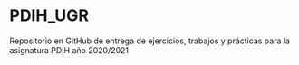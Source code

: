 # PDIH_UGR
Repositorio en GitHub de entrega de ejercicios, trabajos y prácticas para la asignatura PDIH año 2020/2021
